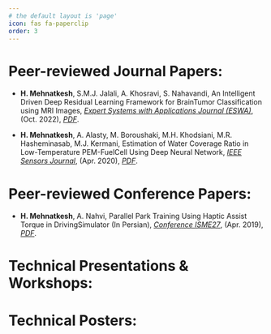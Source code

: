 ```yaml
---
# the default layout is 'page'
icon: fas fa-paperclip
order: 3
---
```


# Peer-reviewed Journal Papers:
- **H. Mehnatkesh**, S.M.J. Jalali, A. Khosravi, S. Nahavandi, An Intelligent Driven Deep Residual Learning Framework for BrainTumor Classification using MRI Images, [*Expert Systems with Applications Journal (ESWA)*](https://www.sciencedirect.com/science/article/abs/pii/S0957417422021054), (Oct. 2022), [*PDF*]().

- **H. Mehnatkesh**, A. Alasty, M. Boroushaki, M.H. Khodsiani, M.R. Hasheminasab, M.J. Kermani, Estimation of Water Coverage Ratio in Low-Temperature PEM-FuelCell Using Deep Neural Network, [*IEEE Sensors Journal*](https://ieeexplore.ieee.org/document/9088953), (Apr. 2020), [*PDF*]().




# Peer-reviewed Conference Papers:
- **H. Mehnatkesh**, A. Nahvi, Parallel Park Training Using Haptic Assist Torque in DrivingSimulator (In Persian), [*Conference ISME27*](https://civilica.com/doc/906972/), (Apr. 2019), [*PDF*]().





# Technical Presentations & Workshops:





# Technical Posters:

